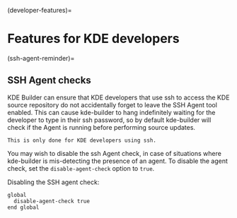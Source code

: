 (developer-features)=
# Features for KDE developers

(ssh-agent-reminder)=
## SSH Agent checks

KDE Builder can ensure that KDE developers that use ssh to access the
KDE source repository do not accidentally forget to leave the SSH Agent
tool enabled. This can cause kde-builder to hang indefinitely waiting
for the developer to type in their ssh password, so by default
kde-builder will check if the Agent is running before performing source
updates.

```{note}
This is only done for KDE developers using ssh.
```

You may wish to disable the ssh Agent check, in case of situations where
kde-builder is mis-detecting the presence of an agent. To disable the
agent check, set the `disable-agent-check` option to `true`.

Disabling the SSH agent check:

```text
global
  disable-agent-check true
end global
```

